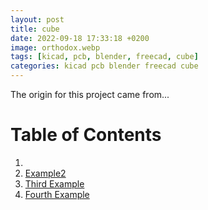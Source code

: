 ```yaml
---
layout: post
title: cube
date: 2022-09-18 17:33:18 +0200
image: orthodox.webp
tags: [kicad, pcb, blender, freecad, cube] 
categories: kicad pcb blender freecad cube  
---
```


The origin for this project came from...

# Table of Contents
1. [](#example)
2. [Example2](#example2)
3. [Third Example](#third-example)
4. [Fourth Example](#fourth-examplehttpwwwfourthexamplecom)
